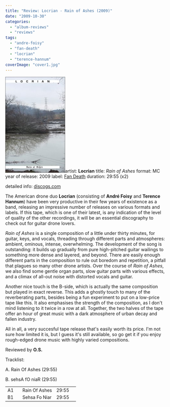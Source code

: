 ```yaml
---
title: "Review: Locrian - Rain of Ashes (2009)"
date: "2009-10-30"
categories: 
  - "album-reviews"
  - "reviews"
tags: 
  - "andre-foisy"
  - "fan-death"
  - "locrian"
  - "terence-hannum"
coverImage: "cover1.jpg"
---
```


[![locrian_roa](images/cover1.jpg "locrian_roa")](http://www.eveningoflight.nl/wordpress/wp-content/uploads/2009/10/cover1.jpg)artist: **Locrian** title: _Rain of Ashes_ format: MC year of release: 2009 label: [Fan Death](http://www.fandeathrecords.com/) duration: 29:55 (x2)

detailed info: [discogs.com](http://www.discogs.com/Locrian-Rain-Of-Ashes/release/1904192)

The American drone duo **Locrian** (consisting of **André Foisy** and **Terence Hannum**) have been very productive in their few years of existence as a band, releasing an impressive number of releases on various formats and labels. If this tape, which is one of their latest, is any indication of the level of quality of the other recordings, it will be an essential discography to check out for guitar drone lovers.

_Rain of Ashes_ is a single composition of a little under thirty minutes, for guitar, keys, and vocals, threading through different parts and atmospheres: ambient, ominous, intense, overwhelming. The development of the song is outstanding: it builds up gradually from pure high-pitched guitar wailings to something more dense and layered, and beyond. There are easily enough different parts in the composition to rule out boredom and repetition, a pitfall that plagues so many other drone artists. Over the course of _Rain of Ashes_, we also find some gentle organ parts, slow guitar parts with various effects, and a climax of all-out noise with distorted vocals and guitar.

Another nice touch is the B-side, which is actually the same composition but played in exact reverse. This adds a ghostly touch to many of the reverberating parts, besides being a fun experiment to put on a low-price tape like this. It also emphasises the strength of the composition, as I don't mind listening to it twice in a row at all. Together, the two halves of the tape offer an hour of great music with a dark atmosphere of urban decay and fallen industry.

All in all, a very succesful tape release that's easily worth its price. I'm not sure how limited it is, but I guess it's still available, so go get it if you enjoy rough-edged drone music with highly varied compositions.

Reviewed by **O.S.**

Tracklist:

A. Rain Of Ashes (29:55)

B. sehsA fO niaR (29:55)

<table border="0"><tbody><tr class="first"><td class="track_pos">A1</td><td></td><td class="track_title">Rain Of Ashes</td><td class="track_duration">29:55</td><td class="track_itunes"></td></tr><tr><td class="track_pos">B1</td><td></td><td class="track_title">Sehsa Fo Niar</td><td class="track_duration">29:55</td></tr></tbody></table>

